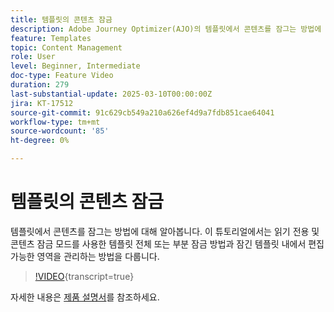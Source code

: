 ```yaml
---
title: 템플릿의 콘텐츠 잠금
description: Adobe Journey Optimizer(AJO)의 템플릿에서 콘텐츠를 잠그는 방법에 대해 알아봅니다. 이 튜토리얼에서는 읽기 전용 및 콘텐츠 잠금 모드를 사용한 템플릿 전체 또는 부분 잠금 방법과 잠긴 템플릿 내에서 편집 가능한 영역을 관리하는 방법을 다룹니다.
feature: Templates
topic: Content Management
role: User
level: Beginner, Intermediate
doc-type: Feature Video
duration: 279
last-substantial-update: 2025-03-10T00:00:00Z
jira: KT-17512
source-git-commit: 91c629cb549a210a626ef4d9a7fdb851cae64041
workflow-type: tm+mt
source-wordcount: '85'
ht-degree: 0%

---
```



# 템플릿의 콘텐츠 잠금

템플릿에서 콘텐츠를 잠그는 방법에 대해 알아봅니다. 이 튜토리얼에서는 읽기 전용 및 콘텐츠 잠금 모드를 사용한 템플릿 전체 또는 부분 잠금 방법과 잠긴 템플릿 내에서 편집 가능한 영역을 관리하는 방법을 다룹니다.

>[!VIDEO](https://video.tv.adobe.com/v/3451591/?learn=on&enablevpops){transcript=true}

자세한 내용은 [제품 설명서](https://experienceleague.adobe.com/en/docs/journey-optimizer/using/content-management/content-templates/content-locking)를 참조하세요.
